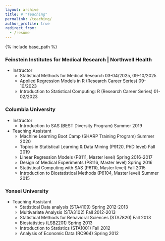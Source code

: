 ```yaml
---
layout: archive
title: # "Teaching"
permalink: /teaching/
author_profile: true
redirect_from:
  - /resume
---
```



{% include base_path %}


### Feinstein Institutes for Medical Research | Northwell Health
* Instructor
  * Statistical Methods for Medical Research 03-04/2025, 09-10/2025
  * Applied Regression Models in R (Research Career Series) 09-10/2023
  * Introduction to Statistical Computing: R (Research Career Series) 01-02/2023

### Columbia University
* Instructor
  * Introduction to SAS (BEST Diversity Program) Summer 2019
* Teaching Assistant
  * Machine Learning Boot Camp (SHARP Training Program) Summer 2020
  * Topics in Statistical Learning & Data Mining (P9120, PhD level) Fall 2019
  * Linear Regression Models (P8111, Master level) Spring 2016-2017
  * Design of Medical Experiments (P8116, Master level) Spring 2016
  * Statistical Computing with SAS (P6110, Master level) Fall 2015
  * Introduction to Biostatistical Methods (P6104, Master level) Summer 2015
 
### Yonsei University
* Teaching Assistant
  * Statistical Data analysis (STA4109) Spring 2012-2013
  * Multivariate Analysis (STA3102) Fall 2012-2013
  * Statistical Methods for Behavioral Sciences (STA7820) Fall 2013
  * Biostatistics (LSB2201) Spring 2013
  * Introduction to Statistics (STA1001) Fall 2012
  * Analysis of Economic Data (RC964) Spring 2012
  
